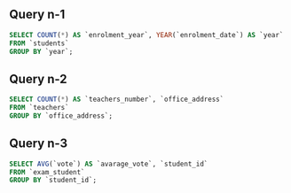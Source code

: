 <!-- 
Group by:
1) Contare quanti iscritti ci sono stati ogni anno

2) Contare gli insegnanti che hanno l'ufficio nello stesso edificio

3) Calcolare la media dei voti di ogni appello d'esame

4) Contare quanti corsi di laurea ci sono per ogni dipartimento

Joins:
5) Selezionare tutti gli studenti iscritti al Corso di Laurea in Economia

6) Selezionare tutti i Corsi di Laurea Magistrale del Dipartimento di Neuroscienze

7) Selezionare tutti i corsi in cui insegna Fulvio Amato (id=44)

8) Selezionare tutti gli studenti con i dati relativi al corso di laurea a cui sono iscritti e il relativo dipartimento, in ordine alfabetico per cognome e nome

9) Selezionare tutti i corsi di laurea con i relativi corsi e insegnanti

10) Selezionare tutti i docenti che insegnano nel Dipartimento di Matematica (54)

BONUS: Selezionare per ogni studente il numero di tentativi sostenuti per ogni esame, stampando anche il voto massimo. Successivamente, filtrare i tentativi con voto minimo 18. -->



## Query n-1
```sql
SELECT COUNT(*) AS `enrolment_year`, YEAR(`enrolment_date`) AS `year` 
FROM `students` 
GROUP BY `year`;
```

## Query n-2
```sql
SELECT COUNT(*) AS `teachers_number`, `office_address` 
FROM `teachers` 
GROUP BY `office_address`;
```

## Query n-3
```sql
SELECT AVG(`vote`) AS `avarage_vote`, `student_id` 
FROM `exam_student` 
GROUP BY `student_id`;

```